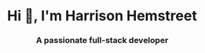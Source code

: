 <h1 align="center">Hi 👋, I'm Harrison Hemstreet</h1>
<h3 align="center">A passionate full-stack developer</h3>
